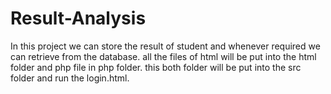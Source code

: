 # Result-Analysis
In this project we can store the result of student and whenever required we can retrieve from the database.
all the files of html will be put into the html folder and php file in php folder.
this both folder will be put into the src folder and run the login.html.
